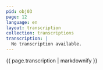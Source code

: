 ```yaml
---
pid: obj03
page: 12
language: en
layout: transcription
collection: transcriptions
transcription: |
  No transcription available.
---
```


{{ page.transcription | markdownify }}
